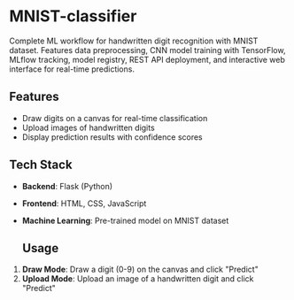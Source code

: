 # MNIST-classifier
Complete ML workflow for handwritten digit recognition with MNIST dataset. Features data preprocessing, CNN model training with TensorFlow, MLflow tracking, model registry, REST API deployment, and interactive web interface for real-time predictions.

## Features

- Draw digits on a canvas for real-time classification
- Upload images of handwritten digits
- Display prediction results with confidence scores

## Tech Stack

- **Backend**: Flask (Python)
- **Frontend**: HTML, CSS, JavaScript
- **Machine Learning**: Pre-trained model on MNIST dataset

  ## Usage

1. **Draw Mode**: Draw a digit (0-9) on the canvas and click "Predict"
2. **Upload Mode**: Upload an image of a handwritten digit and click "Predict"
